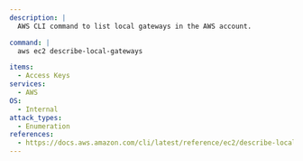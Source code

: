 ```yaml
---
description: |
  AWS CLI command to list local gateways in the AWS account.

command: |
  aws ec2 describe-local-gateways

items:
  - Access Keys
services:
  - AWS
OS:
  - Internal
attack_types:
  - Enumeration
references:
  - https://docs.aws.amazon.com/cli/latest/reference/ec2/describe-local-gateways.html
---
```

